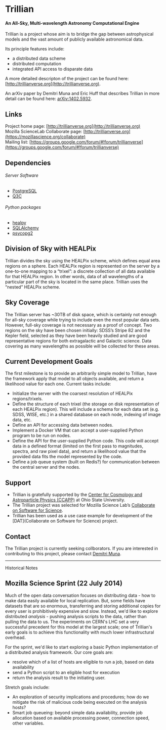 Trillian
========
#### An All-Sky, Multi-wavelength Astronomy Computational Engine

Trillian is a project whose aim is to bridge the gap between astrophysical models and the vast amount of publicly available astronomical data. 

Its principle features include:

 * a distributed data scheme
 * distributed computation
 * integrated API access to disparate data

A more detailed descripton of the project can be found here: [http://trillianverse.org](http://trillianverse.org).

An arXiv paper by Demitri Muna and Eric Huff that describes Trillian in more detail can be found here: [arXiv:1402.5932](http://arxiv.org/abs/1402.5932).

Links
-----
Project home page: [http://trillianverse.org](http://trillianverse.org)  
Mozilla ScienceLab Collaborate page: [http://trillianverse.org](https://mozillascience.org/collaborate)  
Mailing list: [https://groups.google.com/forum/#!forum/trillianverse](https://groups.google.com/forum/#!forum/trillianverse)  

Dependencies
------------
###### Server Software
 * [PostgreSQL](http://postgresql.org)
 * [Q3C](https://code.google.com/p/q3c/)

###### Python packages

 * [healpy](https://pypi.python.org/pypi/healpy/1.8.4)
 * [SQLAlchemy](http://sqlalchemy.org)
 * [psycopg2](https://pypi.python.org/pypi/psycopg2/2.5.4)

## Division of Sky with HEALPix

Trillian divides the sky using the HEALPix scheme, which defines equal area regions on a sphere. Each HEALPix region is represented on the server by a one-to-one mapping to a “trixel”: a discrete collection of all data available for that HEALPix region. In other words, data of all wavelengths of a particular part of the sky is located in the same place. Trillian uses the “nested” HEALPix scheme.

## Sky Coverage

The Trillian server has ~30TB of disk space, which is certainly not enough for all-sky coverage while trying to include even the most popular data sets. However, full-sky coverage is not necessary as a proof of concept. Two regions on the sky have been chosen initially: SDSS’s Stripe 82 and the Kepler field, selected as they have been heavily studied and are good representative regions for both extragalactic and Galactic science. Data covering as many wavelengths as possible will be collected for these areas.

## Current Development Goals

The first milestone is to provide an arbitrarily simple model to Trillian, have the framework apply that model to all objects available, and return a likelihood value for each one. Current tasks include:

 - Initialize the server with the coarsest resolution of HEALPix regions/trixels.
 - Define the structure of each trixel (the storage on disk representation of each HEALPix region). This will include a schema for each data set (e.g. SDSS, WISE, etc.) in a shared database on each node, indexing of image data, etc.
 - Define an API for accessing data between nodes.
 - Implement a Docker VM that can accept a user-supplied Python program to be run on nodes.
 - Define the API for the user-supplied Python code. This code will accept data in a defined format (limited on the first pass to magnitudes, spectra, and raw pixel data), and return a likelihood value that the provided data fits the model represented by the code.
 - Define a job queue system (built on Redis?) for communication between the central server and the nodes.

## Support

 * Trillian is gratefully supported by the [Center for Cosmology and Astroparticle Physics (CCAPP)](http://ccapp.osu.edu) at Ohio State University.
 * The Trillian project was selected for Mozilla Science Lab’s [Collaborate on Software for Science](http://collaborate.mozillascience.org).
 * Trillian has been used as a use case example for development of the [DAT](Collaborate on Software for Science) project.

## Contact

The Trillian project is currently seeking collborators. If you are interested in contributing to this project, please contact [Demitri Muna](http://github.com/demitri).

---

Historical Notes

## Mozilla Science Sprint (22 July 2014)
Much of the open data conversation focuses on distributing data - how to make data easily available for local replication.  But, some fields have datasets that are so enormous, transferring and storing additional copies for every user is prohibitively expensive and slow.  Instead, we'd like to explore distributed *analysis* - pushing analysis scripts to the data, rather than pulling the data to us.  The experiments on CERN's LHC set a very successful precedent for this model at the largest scale; one of Trillian's early goals is to achieve this functionality with much lower infrastructural overhead.

For the sprint, we'd like to start exploring a basic Python implementation of a distributed analysis framework.  Our core goals are:

 - resolve which of a list of hosts are eligible to run a job, based on data availability
 - send a Python script to an eligible host for execution
 - return the analysis result to the initiating user.

Stretch goals include:

 - An exploration of security implications and procedures; how do we mitigate the risk of malicious code being executed on the analysis hosts?
 - Smart job queueing: beyond simple data availability, provide job allocation based on available processing power, connection speed, other variables.
